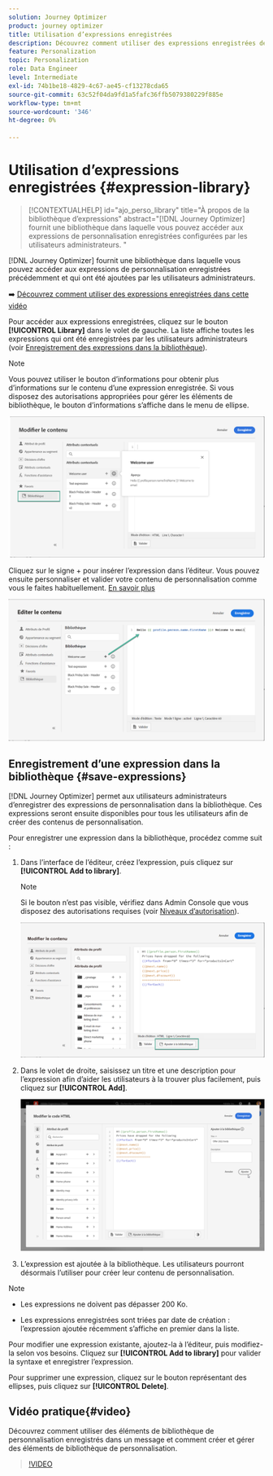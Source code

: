```yaml
---
solution: Journey Optimizer
product: journey optimizer
title: Utilisation d’expressions enregistrées
description: Découvrez comment utiliser des expressions enregistrées depuis le [!DNL Journey Optimizer] bibliothèque .
feature: Personalization
topic: Personalization
role: Data Engineer
level: Intermediate
exl-id: 74b1be18-4829-4c67-ae45-cf13278cda65
source-git-commit: 63c52f04da9fd1a5fafc36ffb5079380229f885e
workflow-type: tm+mt
source-wordcount: '346'
ht-degree: 0%

---
```


# Utilisation d’expressions enregistrées {#expression-library}

>[!CONTEXTUALHELP]
>id="ajo_perso_library"
>title="À propos de la bibliothèque d’expressions"
>abstract="[!DNL Journey Optimizer] fournit une bibliothèque dans laquelle vous pouvez accéder aux expressions de personnalisation enregistrées configurées par les utilisateurs administrateurs. "

[!DNL Journey Optimizer] fournit une bibliothèque dans laquelle vous pouvez accéder aux expressions de personnalisation enregistrées précédemment et qui ont été ajoutées par les utilisateurs administrateurs.

➡️ [Découvrez comment utiliser des expressions enregistrées dans cette vidéo](#video-preview)

Pour accéder aux expressions enregistrées, cliquez sur le bouton **[!UICONTROL Library]** dans le volet de gauche. La liste affiche toutes les expressions qui ont été enregistrées par les utilisateurs administrateurs (voir [Enregistrement des expressions dans la bibliothèque](#save-expressions)).

>[!NOTE]
>
>Vous pouvez utiliser le bouton d’informations pour obtenir plus d’informations sur le contenu d’une expression enregistrée. Si vous disposez des autorisations appropriées pour gérer les éléments de bibliothèque, le bouton d’informations s’affiche dans le menu de ellipse.

![](assets/library-list.png)

Cliquez sur le signe + pour insérer l’expression dans l’éditeur. Vous pouvez ensuite personnaliser et valider votre contenu de personnalisation comme vous le faites habituellement. [En savoir plus](../personalization/personalization-build-expressions.md)

![](assets/library-add.png)

## Enregistrement d’une expression dans la bibliothèque {#save-expressions}

[!DNL Journey Optimizer] permet aux utilisateurs administrateurs d’enregistrer des expressions de personnalisation dans la bibliothèque. Ces expressions seront ensuite disponibles pour tous les utilisateurs afin de créer des contenus de personnalisation.

Pour enregistrer une expression dans la bibliothèque, procédez comme suit :

1. Dans l’interface de l’éditeur, créez l’expression, puis cliquez sur **[!UICONTROL Add to library]**.

   >[!NOTE]
   >
   >Si le bouton n’est pas visible, vérifiez dans Admin Console que vous disposez des autorisations requises (voir [Niveaux d’autorisation](../administration/high-low-permissions.md)).

   ![](assets/library-save.png)

1. Dans le volet de droite, saisissez un titre et une description pour l’expression afin d’aider les utilisateurs à la trouver plus facilement, puis cliquez sur **[!UICONTROL Add]**.

   ![](assets/add-expression.png)

1. L’expression est ajoutée à la bibliothèque. Les utilisateurs pourront désormais l’utiliser pour créer leur contenu de personnalisation.


>[!NOTE]
>
>* Les expressions ne doivent pas dépasser 200 Ko.
>
>* Les expressions enregistrées sont triées par date de création : l’expression ajoutée récemment s’affiche en premier dans la liste.



Pour modifier une expression existante, ajoutez-la à l’éditeur, puis modifiez-la selon vos besoins. Cliquez sur **[!UICONTROL Add to library]** pour valider la syntaxe et enregistrer l’expression.

Pour supprimer une expression, cliquez sur le bouton représentant des ellipses, puis cliquez sur **[!UICONTROL Delete]**.

## Vidéo pratique{#video}

Découvrez comment utiliser des éléments de bibliothèque de personnalisation enregistrés dans un message et comment créer et gérer des éléments de bibliothèque de personnalisation.

>[!VIDEO](https://video.tv.adobe.com/v/340941?quality=12)

